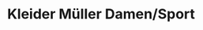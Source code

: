 ---
title: "Kleider Müller Damen/Sport"
url: /geislingen/kleider-mueller-damen-sport/
shop: Kleidung
---